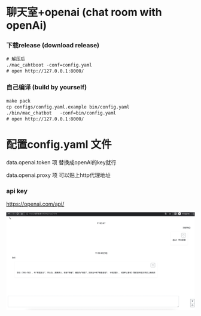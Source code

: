 # 聊天室+openai (chat room with openAi)


### 下载release (download release)
```
# 解压后
./mac_cahtboot -conf=config.yaml
# open http://127.0.0.1:8000/
```

### 自己编译 (build by yourself)
```
make pack
cp configs/config.yaml.example bin/config.yaml 
./bin/mac_chatbot   -conf=bin/config.yaml 
# open http://127.0.0.1:8000/
```

# 配置config.yaml 文件

data.openai.token 项 替换成openAi的key就行

data.openai.proxy 项 可以贴上http代理地址

### api key

https://openai.com/api/

![](./doc/cover.png)
